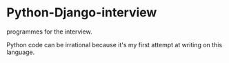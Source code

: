 # Python-Django-interview
programmes for the interview.

Python code can be irrational because it's my first attempt at writing on this language.
